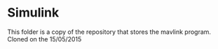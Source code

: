 # Simulink
This folder is a copy of the repository that stores the mavlink program. 
Cloned on the 15/05/2015
